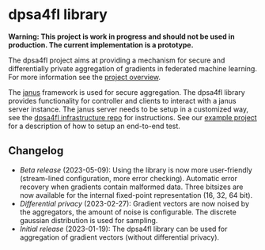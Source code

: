 
# dpsa4fl library

**Warning: This project is work in progress and should not be used in production. The current implementation is a prototype.**

The dpsa4fl project aims at providing a mechanism for secure and differentially private aggregation
of gradients in federated machine learning. For more information see the [project overview](https://github.com/dpsa-project/overview).

The [janus](https://github.com/divviup/janus) framework is used for secure aggregation. The dpsa4fl library
provides functionality for controller and clients to interact with a janus server instance. The janus server needs to be setup in a customized way,
see the [dpsa4fl infrastructure repo](https://github.com/dpsa-project/dpsa4fl-infrastructure) for instructions.
See our [example project](https://github.com/dpsa-project/dpsa4fl-example-project) for a description of how to setup an end-to-end test.


## Changelog

 - *Beta release* (2023-05-09): Using the library is now more user-friendly (stream-lined configuration, more error checking). Automatic error recovery when gradients contain malformed data. Three bitsizes are now available for the internal fixed-point representation (16, 32, 64 bit).
 - *Differential privacy* (2023-02-27): Gradient vectors are now noised by the aggregators, the amount of noise is configurable. The discrete gaussian distribution is used for sampling.
 - *Initial release* (2023-01-19): The dpsa4fl library can be used for aggregation of gradient vectors (without differential privacy).


